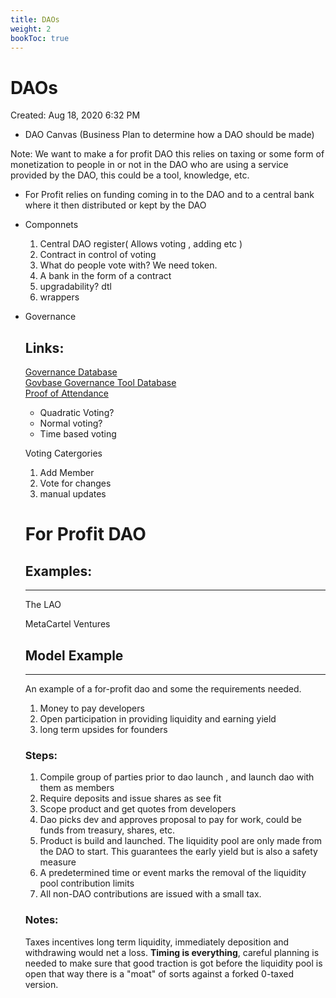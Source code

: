 ```yaml
---
title: DAOs
weight: 2
bookToc: true
---
```

# DAOs

Created: Aug 18, 2020 6:32 PM

- DAO Canvas (Business Plan to determine how a DAO should be made)

Note: We want to make a for profit DAO this relies on taxing or some form of monetization to people in or not in the DAO who are using a service provided by the DAO, this could be a tool, knowledge, etc.

- For Profit relies on funding coming in to the DAO and to a central bank where it then distributed or kept by the DAO
- Componnets
    1. Central DAO register( Allows voting , adding etc )
    2. Contract in control of voting
    3. What do people vote with? We need token.
    4. A bank in the form of a contract
    5. upgradability? dtl
    6. wrappers
- Governance

    ## Links:
    [Governance Database](http://thesecretlivesofdata.com/raft/)  
    [Govbase Governance Tool Database](https://github.com/thelastjosh/govbase )  
    [Proof of Attendance](https://www.poap.xyz/ )  


    - Quadratic Voting?
    - Normal voting?
    - Time based voting

    Voting Catergories

    1. Add Member
    2. Vote for changes
    3. manual updates

    # For Profit DAO

    ## Examples:

    ---

    The LAO

    MetaCartel Ventures

    ## Model Example

    ---

    An example of a for-profit dao and some the requirements needed.

    1. Money to pay developers
    2. Open participation in providing liquidity and earning yield
    3. long term upsides for founders

    ### Steps:

    1. Compile group of parties prior to dao launch , and launch dao with them as members
    2. Require deposits and issue shares as see fit
    3. Scope product and get quotes from developers
    4. Dao picks dev and approves proposal to pay for work, could be funds from treasury, shares, etc.
    5. Product is build and launched. The liquidity pool are only made from the DAO to start. This guarantees the early yield but is also a safety measure
    6. A predetermined time or event marks the removal of the liquidity pool contribution limits
    7. All non-DAO contributions are issued with a small tax. 

    ### Notes:

    Taxes incentives long term liquidity, immediately deposition and withdrawing would net a loss.  **Timing is everything**, careful planning is needed to make sure that good traction is got before the liquidity pool is open that way there is a "moat" of sorts against a forked 0-taxed version.
